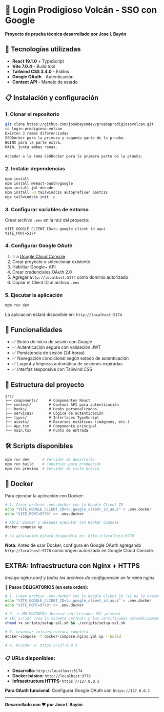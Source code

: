# 🌋 Login Prodigioso Volcán - SSO con Google

**Proyecto de prueba técnica desarrollado por Jose I. Bayón**


## 🚀 Tecnologías utilizadas

- **React 19.1.0** + TypeScript
- **Vite 7.0.4** - Build tool
- **Tailwind CSS 3.4.0** - Estilos
- **Google OAuth** - Autenticación
- **Context API** - Manejo de estado

## 📋 Instalación y configuración

### 1. Clonar el repositorio
```bash
git clone https://github.com/josebayondev/pruebaprodigiosovolcan.git
cd login-prodigioso-volcan
Existen 3 ramas diferenciadas
SSODocker para la primera y segunda parte de la prueba.
NGINX para la parte extra.
MAIN, junta ambas ramas.
 
Acceder a la rama SSODocker para la primera parte de la prueba.
```

### 2. Instalar dependencias
```bash
npm install
npm install @react-oauth/google
npm install jwt-decode
npm install -D tailwindcss autoprefixer postcss
npx tailwindcss init -p
```

### 3. Configurar variables de entorno
Crear archivo `.env` en la raíz del proyecto:
```properties
VITE_GOOGLE_CLIENT_ID=tu_google_client_id_aqui
VITE_PORT=5174
```

### 4. Configurar Google OAuth
1. Ir a [Google Cloud Console](https://console.cloud.google.com/)
2. Crear proyecto o seleccionar existente
3. Habilitar Google+ API
4. Crear credenciales OAuth 2.0
5. Agregar `http://localhost:5174` como dominio autorizado
6. Copiar el Client ID al archivo `.env`

### 5. Ejecutar la aplicación
```bash
npm run dev
```

La aplicación estará disponible en: `http://localhost:5174`

## 🎯 Funcionalidades

- ✅ Botón de inicio de sesión con Google
- ✅ Autenticación segura con validación JWT
- ✅ Persistencia de sesión (24 horas)
- ✅ Navegación condicional según estado de autenticación
- ✅ Logout y limpieza automática de sesiones expiradas
- ✅ Interfaz responsive con Tailwind CSS

## 📁 Estructura del proyecto

```
src/
├── components/     # Componentes React
├── context/        # Context API para autenticación
├── hooks/          # Hooks personalizados
├── services/       # Lógica de autenticación
├── types/          # Interfaces TypeScript
├── assets/         # Recursos estáticos (imágenes, etc.)
├── App.tsx         # Componente principal
└── main.tsx        # Punto de entrada
```

## 🛠️ Scripts disponibles

```bash
npm run dev      # Servidor de desarrollo
npm run build    # Construir para producción
npm run preview  # Servidor de vista previa
```

## 🐳 Docker

Para ejecutar la aplicación con Docker:

```bash
# 1. Crear archivo .env.docker con tu Google Client ID
echo "VITE_GOOGLE_CLIENT_ID=tu_google_client_id_aqui" > .env.docker
echo "VITE_PORT=9778" >> .env.docker

# Abrir Docker y después ejecutar con Docker Compose
docker compose up

# La aplicación estará disponible en: http://localhost:9778
```

**Nota:** Antes de usar Docker, configura en Google OAuth agregando `http://localhost:9778` como origen autorizado en Google Cloud Console.

## EXTRA: Infraestructura con Nginx + HTTPS

*Incluye nginx.conf y todos los archivos de configuración en la rama nginx.*

**🚀 Pasos OBLIGATORIOS (en este orden):**

```bash
# 1. Crear archivo .env.docker con tu Google Client ID (si no lo creaste cuando iniciaste docker)
echo "VITE_GOOGLE_CLIENT_ID=tu_google_client_id_aqui" > .env.docker
echo "VITE_PORT=9778" >> .env.docker

# 2. ⚠️ OBLIGATORIO: Generar certificados SSL primero
# (El script crea la carpeta certbot/ y los certificados automáticamente)
chmod +x scripts/setup-ssl.sh && ./scripts/setup-ssl.sh

# 3. Levantar infraestructura completa
docker-compose -f docker-compose.nginx.yml up --build

# 4. Acceder a: https://127.0.0.1

```

### 📋 URLs disponibles:

- **Desarrollo:** `http://localhost:5174`
- **Docker básico:** `http://localhost:9778` 
- **Infraestructura HTTPS:** `https://127.0.0.1`

**Para OAuth funcional:** Configurar Google OAuth con `https://127.0.0.1`

---

**Desarrollado con ❤️ por Jose I. Bayón**